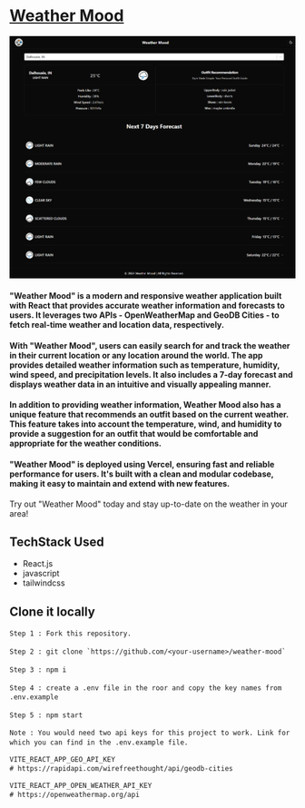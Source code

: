 # [Weather Mood]((https://weather-book.netlify.app/))

<div><img src="public/assets/weather-mood.png" /></div>

#### "Weather Mood" is a modern and responsive weather application built with React that provides accurate weather information and forecasts to users. It leverages two APIs - OpenWeatherMap and GeoDB Cities - to fetch real-time weather and location data, respectively.
#### With "Weather Mood", users can easily search for and track the weather in their current location or any location around the world. The app provides detailed weather information such as temperature, humidity, wind speed, and precipitation levels. It also includes a 7-day forecast and displays weather data in an intuitive and visually appealing manner.
#### In addition to providing weather information, Weather Mood also has a unique feature that recommends an outfit based on the current weather. This feature takes into account the temperature, wind, and humidity to provide a suggestion for an outfit that would be comfortable and appropriate for the weather conditions.
#### "Weather Mood" is deployed using Vercel, ensuring fast and reliable performance for users. It's built with a clean and modular codebase, making it easy to maintain and extend with new features.

Try out "Weather Mood" today and stay up-to-date on the weather in your area!

## TechStack Used
- React.js
- javascript
- tailwindcss

## Clone it locally
```
Step 1 : Fork this repository.

Step 2 : git clone `https://github.com/<your-username>/weather-mood`

Step 3 : npm i

Step 4 : create a .env file in the roor and copy the key names from .env.example

Step 5 : npm start
```

`Note : You would need two api keys for this project to work. Link for which you can find in the .env.example file.`
```
VITE_REACT_APP_GEO_API_KEY
# https://rapidapi.com/wirefreethought/api/geodb-cities
```
```
VITE_REACT_APP_OPEN_WEATHER_API_KEY
# https://openweathermap.org/api
```
